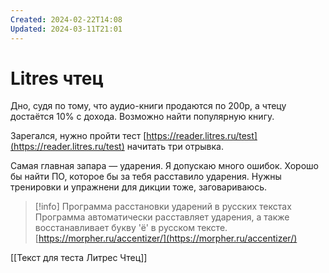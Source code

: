 ```yaml
---
Created: 2024-02-22T14:08
Updated: 2024-03-11T21:01
---
```

# Litres чтец

Дно, судя по тому, что аудио-книги продаются по 200р, а чтецу достаётся 10% с дохода. Возможно найти популярную книгу.

Зарегался, нужно пройти тест [https://reader.litres.ru/test](https://reader.litres.ru/test) начитать три отрывка.

Самая главная запара — ударения. Я допускаю много ошибок. Хорошо бы найти ПО, которое бы за тебя расставило ударения. Нужны тренировки и упражнени для дикции тоже, заговариваюсь.

> [!info] Программа расстановки ударений в русских текстах  
> Программа автоматически расставляет ударения, а также восстанавливает букву 'ё' в русском тексте.  
> [https://morpher.ru/accentizer/](https://morpher.ru/accentizer/)  

[[Текст для теста Литрес Чтец]]